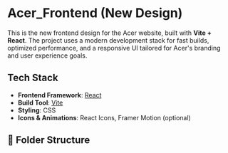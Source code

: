 # Acer_Frontend (New Design)

This is the new frontend design for the Acer website, built with **Vite + React**. The project uses a modern development stack for fast builds, optimized performance, and a responsive UI tailored for Acer's branding and user experience goals.

## Tech Stack

- **Frontend Framework**: [React](https://reactjs.org/)
- **Build Tool**: [Vite](https://vitejs.dev/)
- **Styling**: CSS
- **Icons & Animations**: React Icons, Framer Motion (optional)

## 📁 Folder Structure